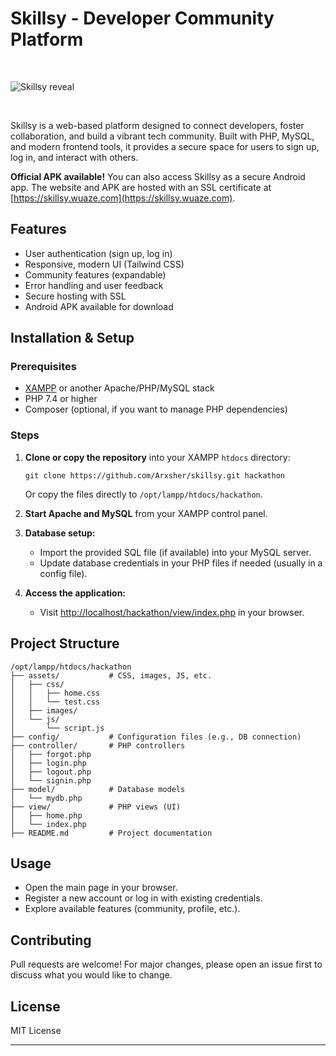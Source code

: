 # Skillsy - Developer Community Platform

<br>

![Skillsy reveal](assets/images.skillsy-reveal.png)

<br>

Skillsy is a web-based platform designed to connect developers, foster collaboration, and build a vibrant tech community. Built with PHP, MySQL, and modern frontend tools, it provides a secure space for users to sign up, log in, and interact with others.

**Official APK available!** You can also access Skillsy as a secure Android app. The website and APK are hosted with an SSL certificate at [https://skillsy.wuaze.com](https://skillsy.wuaze.com).

## Features
- User authentication (sign up, log in)
- Responsive, modern UI (Tailwind CSS)
- Community features (expandable)
- Error handling and user feedback
- Secure hosting with SSL
- Android APK available for download

## Installation & Setup

### Prerequisites
- [XAMPP](https://www.apachefriends.org/) or another Apache/PHP/MySQL stack
- PHP 7.4 or higher
- Composer (optional, if you want to manage PHP dependencies)

### Steps
1. **Clone or copy the repository** into your XAMPP `htdocs` directory:
   ```
   git clone https://github.com/Arxsher/skillsy.git hackathon
   ```
   Or copy the files directly to `/opt/lampp/htdocs/hackathon`.

2. **Start Apache and MySQL** from your XAMPP control panel.

3. **Database setup:**
   - Import the provided SQL file (if available) into your MySQL server.
   - Update database credentials in your PHP files if needed (usually in a config file).

4. **Access the application:**
   - Visit [http://localhost/hackathon/view/index.php](http://localhost/hackathon/view/index.php) in your browser.

## Project Structure
```
/opt/lampp/htdocs/hackathon
├── assets/           # CSS, images, JS, etc.
│   ├── css/
│   │   ├── home.css
│   │   └── test.css
│   ├── images/
│   └── js/
│       └── script.js
├── config/           # Configuration files (e.g., DB connection)
├── controller/       # PHP controllers
│   ├── forgot.php
│   ├── login.php
│   ├── logout.php
│   └── signin.php
├── model/            # Database models
│   └── mydb.php
├── view/             # PHP views (UI)
│   ├── home.php
│   └── index.php
├── README.md         # Project documentation
```

## Usage
- Open the main page in your browser.
- Register a new account or log in with existing credentials.
- Explore available features (community, profile, etc.).

## Contributing
Pull requests are welcome! For major changes, please open an issue first to discuss what you would like to change.

## License
MIT License

---
